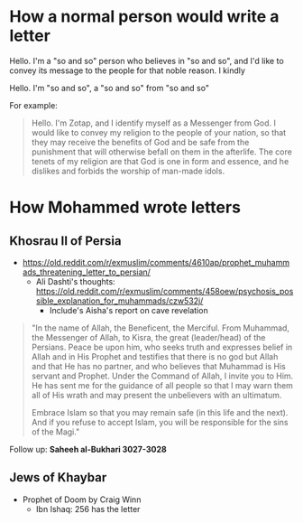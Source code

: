 # How a normal person would write a letter

Hello. I'm a "so and so" person who believes in "so and so", and I'd like to convey its message to the people for that noble reason. I kindly 

Hello. I'm "so and so", a "so and so" from "so and so"

For example:
> Hello. I'm Zotap, and I identify myself as a Messenger from God. I would like to convey my religion to the people of your nation, so that they may receive the benefits of God and be safe from the punishment that will otherwise befall on them in the afterlife.  The core tenets of my religion are that God is one in form and essence, and he dislikes and forbids the worship of man-made idols.
# How Mohammed wrote letters
## Khosrau II of Persia
- https://old.reddit.com/r/exmuslim/comments/4610ap/prophet_muhammads_threatening_letter_to_persian/
	- Ali Dashti's thoughts: https://old.reddit.com/r/exmuslim/comments/458oew/psychosis_possible_explanation_for_muhammads/czw532j/
		- Include's Aisha's report on cave revelation

> "In the name of Allah, the Beneficent, the Merciful. From Muhammad, the Messenger of Allah, to Kisra, the great (leader/head) of the Persians. Peace be upon him, who seeks truth and expresses belief in Allah and in His Prophet and testifies that there is no god but Allah and that He has no partner, and who believes that Muhammad is His servant and Prophet. Under the Command of Allah, I invite you to Him. He has sent me for the guidance of all people so that I may warn them all of His wrath and may present the unbelievers with an ultimatum.
> 
> Embrace Islam so that you may remain safe (in this life and the next). And if you refuse to accept Islam, you will be responsible for the sins of the Magi."

Follow up: **Saheeh al-Bukhari 3027-3028**
## Jews of Khaybar
- Prophet of Doom by Craig Winn
	- Ibn Ishaq: 256 has the letter